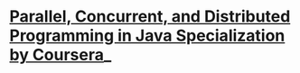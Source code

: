 # [Parallel, Concurrent, and Distributed Programming in Java Specialization by Coursera](https://www.coursera.org/specializations/pcdp)_
